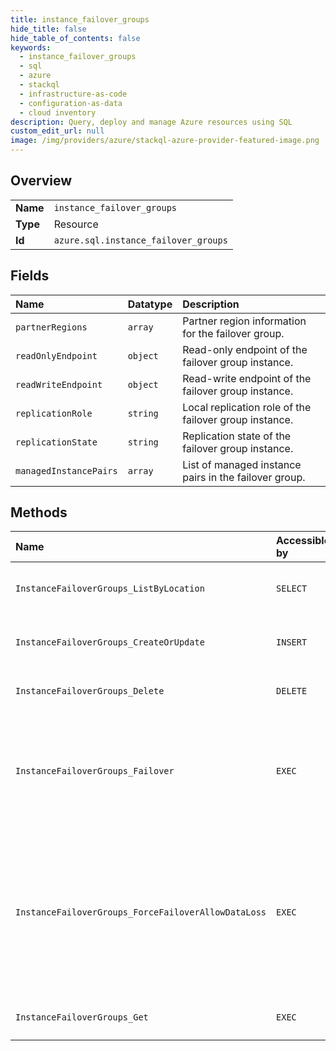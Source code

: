 ```yaml
---
title: instance_failover_groups
hide_title: false
hide_table_of_contents: false
keywords:
  - instance_failover_groups
  - sql
  - azure    
  - stackql
  - infrastructure-as-code
  - configuration-as-data
  - cloud inventory
description: Query, deploy and manage Azure resources using SQL
custom_edit_url: null
image: /img/providers/azure/stackql-azure-provider-featured-image.png
---
```

  
    

## Overview
<table><tbody>
<tr><td><b>Name</b></td><td><code>instance_failover_groups</code></td></tr>
<tr><td><b>Type</b></td><td>Resource</td></tr>
<tr><td><b>Id</b></td><td><code>azure.sql.instance_failover_groups</code></td></tr>
</tbody></table>

## Fields
| Name | Datatype | Description |
|:-----|:---------|:------------|
| `partnerRegions` | `array` | Partner region information for the failover group. |
| `readOnlyEndpoint` | `object` | Read-only endpoint of the failover group instance. |
| `readWriteEndpoint` | `object` | Read-write endpoint of the failover group instance. |
| `replicationRole` | `string` | Local replication role of the failover group instance. |
| `replicationState` | `string` | Replication state of the failover group instance. |
| `managedInstancePairs` | `array` | List of managed instance pairs in the failover group. |
## Methods
| Name | Accessible by | Required Params | Description |
|:-----|:--------------|:----------------|:------------|
| `InstanceFailoverGroups_ListByLocation` | `SELECT` | `locationName, resourceGroupName, subscriptionId` | Lists the failover groups in a location. |
| `InstanceFailoverGroups_CreateOrUpdate` | `INSERT` | `failoverGroupName, locationName, resourceGroupName, subscriptionId` | Creates or updates a failover group. |
| `InstanceFailoverGroups_Delete` | `DELETE` | `failoverGroupName, locationName, resourceGroupName, subscriptionId` | Deletes a failover group. |
| `InstanceFailoverGroups_Failover` | `EXEC` | `failoverGroupName, locationName, resourceGroupName, subscriptionId` | Fails over from the current primary managed instance to this managed instance. |
| `InstanceFailoverGroups_ForceFailoverAllowDataLoss` | `EXEC` | `failoverGroupName, locationName, resourceGroupName, subscriptionId` | Fails over from the current primary managed instance to this managed instance. This operation might result in data loss. |
| `InstanceFailoverGroups_Get` | `EXEC` | `failoverGroupName, locationName, resourceGroupName, subscriptionId` | Gets a failover group. |
